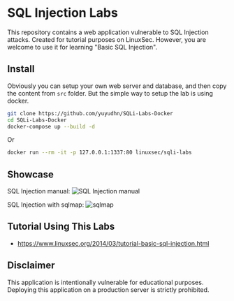 # SQL Injection Labs
This repository contains a web application vulnerable to SQL Injection attacks. Created for tutorial purposes on LinuxSec. However, you are welcome to use it for learning "Basic SQL Injection".

## Install
Obviously you can setup your own web server and database, and then copy the content from `src` folder. But the simple way to setup the lab is using docker.

```bash
git clone https://github.com/yuyudhn/SQLi-Labs-Docker
cd SQLi-Labs-Docker
docker-compose up --build -d
```
Or
```bash
docker run --rm -it -p 127.0.0.1:1337:80 linuxsec/sqli-labs
```
## Showcase
SQL Injection manual:
![SQL Injection manual](https://blogger.googleusercontent.com/img/b/R29vZ2xl/AVvXsEh2xqGIJAMU8ZfI5qpNJlvx05gPXRf6z5wp8TxvROQkC6Qxofd4xJjZX0jr9u1UclF4V4By1fhb0ebY2z3gJZptM8u_QLjZJKIJo3M9nMKZ83IsSGpdyrMt-1-U9T8uftuOsC6NxbwNklI436JwJiGVkeUwuUu5SfzhL9473MAvbFYFaiLICxQ-lUcV7TM/s1523/labs.png)

SQL Injection with sqlmap:
![sqlmap](https://blogger.googleusercontent.com/img/b/R29vZ2xl/AVvXsEhYmbRlvwL6UzKcrrdvbivdHx8GuXmR_y_xNV6qtv8m84zdljaJhjLRq4zAb970DvueLuo15hSoa-lcge7NoIqmwKRKhufD5NBSgkkBQuapYJ7I-3n1LmxwEjfG3CdZKyBR84kAScYsHNXajTZtmS3a2EQXeypWCzXlta62ha8cYeXTQYc9wDgHzdQw-uk/s1000/dumped%20password.png)

## Tutorial Using This Labs
- https://www.linuxsec.org/2014/03/tutorial-basic-sql-injection.html

## Disclaimer
This application is intentionally vulnerable for educational purposes. Deploying this application on a production server is strictly prohibited.
